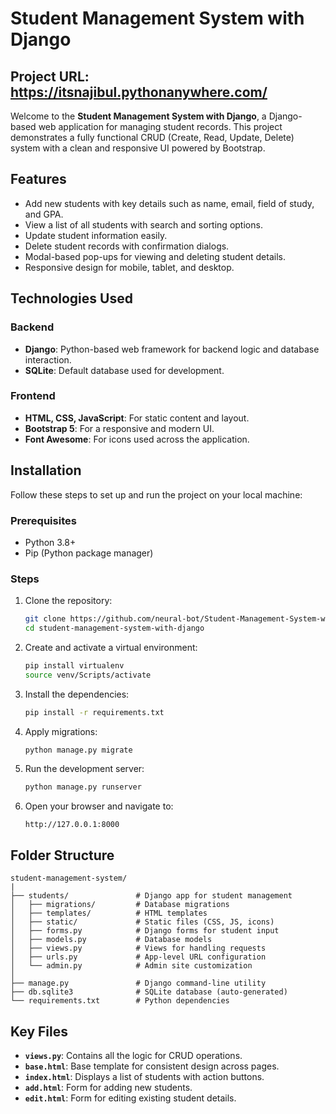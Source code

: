 # Student Management System with Django
## Project URL: https://itsnajibul.pythonanywhere.com/

Welcome to the **Student Management System with Django**, a Django-based web application for managing student records. This project demonstrates a fully functional CRUD (Create, Read, Update, Delete) system with a clean and responsive UI powered by Bootstrap.

## Features

- Add new students with key details such as name, email, field of study, and GPA.
- View a list of all students with search and sorting options.
- Update student information easily.
- Delete student records with confirmation dialogs.
- Modal-based pop-ups for viewing and deleting student details.
- Responsive design for mobile, tablet, and desktop.

## Technologies Used

### Backend

- **Django**: Python-based web framework for backend logic and database interaction.
- **SQLite**: Default database used for development.

### Frontend

- **HTML, CSS, JavaScript**: For static content and layout.
- **Bootstrap 5**: For a responsive and modern UI.
- **Font Awesome**: For icons used across the application.

## Installation

Follow these steps to set up and run the project on your local machine:

### Prerequisites

- Python 3.8+
- Pip (Python package manager)

### Steps

1. Clone the repository:

   ```bash
   git clone https://github.com/neural-bot/Student-Management-System-with-Django.git
   cd student-management-system-with-django
   ```

2. Create and activate a virtual environment:

   ```bash
   pip install virtualenv
   source venv/Scripts/activate
   ```
3. Install the dependencies:
   ```bash
   pip install -r requirements.txt
   ```

4. Apply migrations:
   ```bash
   python manage.py migrate
   ```

5. Run the development server:
   ```bash
   python manage.py runserver
   ```

6. Open your browser and navigate to:
   ```
   http://127.0.0.1:8000

## Folder Structure

```
student-management-system/
|
├── students/               # Django app for student management
│   ├── migrations/         # Database migrations
│   ├── templates/          # HTML templates
│   ├── static/             # Static files (CSS, JS, icons)
│   ├── forms.py            # Django forms for student input
│   ├── models.py           # Database models
│   ├── views.py            # Views for handling requests
│   ├── urls.py             # App-level URL configuration
│   └── admin.py            # Admin site customization
│
├── manage.py               # Django command-line utility
├── db.sqlite3              # SQLite database (auto-generated)
└── requirements.txt        # Python dependencies
```

## Key Files

- **`views.py`**: Contains all the logic for CRUD operations.
- **`base.html`**: Base template for consistent design across pages.
- **`index.html`**: Displays a list of students with action buttons.
- **`add.html`**: Form for adding new students.
- **`edit.html`**: Form for editing existing student details.
